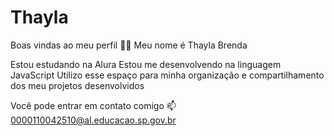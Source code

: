 # Thayla 
Boas vindas ao meu perfil 💙💙
Meu nome é Thayla Brenda

Estou estudando na Alura
Estou me desenvolvendo na linguagem JavaScript
Utilizo esse espaço para minha organização e compartilhamento dos meu projetos desenvolvidos

Você pode entrar em contato comigo 📫
0000110042510@al.educacao.sp.gov.br
